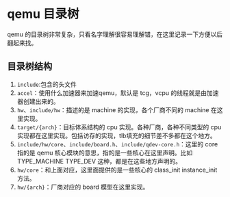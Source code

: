 # qemu 目录树

qemu 的目录树非常复杂，只看名字理解很容易理解错，在这里记录一下方便以后翻起来找。

## 目录树结构

1. `include`:包含的头文件
2. `accel`：使用什么加速器来加速qemu，默认是 tcg，vcpu 的线程就是由加速器创建出来的。
3. `hw`、`include/hw`：描述的是 machine 的实现，各个厂商不同的 machine 在这里实现。
4. `target/{arch}`：目标体系结构的 cpu 实现。各种厂商，各种不同类型的 cpu 实现都在这里实现。包括访存的实现，tlb填充的细节差不多都在这个地方。
5. `include/hw/core`、`include/board.h`、`include/qdev-core.h`：这里的 core 指的是 qemu 核心模块的意思，指的是一些核心在这里声明。比如 TYPE_MACHINE TYPE_DEV 这种，都是在这些地方声明的。
6. `hw/core`：和上面对应，这里面提供的是一些核心的 class_init instance_init 方法。
7. `hw/{arch}`：厂商对应的 board 模型在这里实现。
